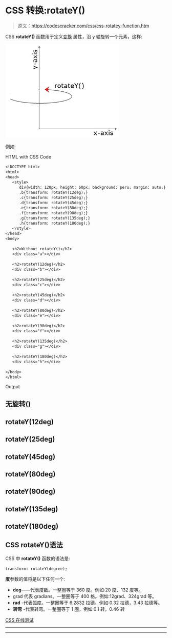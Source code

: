 # CSS 转换:rotateY()

> 原文：<https://codescracker.com/css/css-rotatey-function.htm>

CSS **rotateY()** 函数用于定义[变换](/css/css-transform.htm) 属性，沿 y 轴旋转一个元素，这样:

![css rotatey example](img/7675faab4de845ed41c8d352cff4a573.png)

例如:

HTML with CSS Code

```
<!DOCTYPE html>
<html>
<head>
   <style>
      div{width: 120px; height: 60px; background: peru; margin: auto;}
      .b{transform: rotateY(12deg);}
      .c{transform: rotateY(25deg);}
      .d{transform: rotateY(45deg);}
      .e{transform: rotateY(80deg);}
      .f{transform: rotateY(90deg);}
      .g{transform: rotateY(135deg);}
      .h{transform: rotateY(180deg);}
   </style>
</head>
<body>

   <h2>Without rotateY()</h2>
   <div class="a"></div>

   <h2>rotateY(12deg)</h2>
   <div class="b"></div>

   <h2>rotateY(25deg)</h2>
   <div class="c"></div>

   <h2>rotateY(45deg)</h2>
   <div class="d"></div>

   <h2>rotateY(80deg)</h2>
   <div class="e"></div>

   <h2>rotateY(90deg)</h2>
   <div class="f"></div>

   <h2>rotateY(135deg)</h2>
   <div class="g"></div>

   <h2>rotateY(180deg)</h2>
   <div class="h"></div>

</body>
</html>
```

Output

## 无旋转()

## rotateY(12deg)

## rotateY(25deg)

## rotateY(45deg)

## rotateY(80deg)

## rotateY(90deg)

## rotateY(135deg)

## rotateY(180deg)

## CSS rotateY()语法

CSS 中 **rotateY()** 函数的语法是:

```
transform: rotateY(degree);
```

**度**参数的值将是以下任何一个:

*   **deg**——代表度数。一整圈等于 360 度。例如:20 度、132 度等。
*   grad 代表 gradians。一整圈等于 400 格。例如:12grad、324grad 等。
*   **rad** -代表弧度。一整圈等于 6.2832 拉德。例如:0.32 拉德，3.43 拉德等。
*   **转弯** -代表转弯。一整圈等于 1 圈。例如:0.1 转，0.46 转

[CSS 在线测试](/exam/showtest.php?subid=5)

* * *

* * *